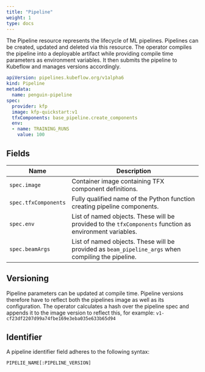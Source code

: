 ```yaml
---
title: "Pipeline"
weight: 1
type: docs
---
```


The Pipeline resource represents the lifecycle of ML pipelines.
Pipelines can be created, updated and deleted via this resource.
The operator compiles the pipeline into a deployable artifact while providing compile time parameters as environment variables.
It then submits the pipeline to Kubeflow and manages versions accordingly.

```yaml
apiVersion: pipelines.kubeflow.org/v1alpha6
kind: Pipeline
metadata:
  name: penguin-pipeline
spec:
  provider: kfp
  image: kfp-quickstart:v1
  tfxComponents: base_pipeline.create_components
  env:
  - name: TRAINING_RUNS
    value: 100
```

## Fields

| Name                 | Description                                                                                             |
| -------------------- | ------------------------------------------------------------------------------------------------------- |
| `spec.image`         | Container image containing TFX component definitions.                                                   |
| `spec.tfxComponents` | Fully qualified name of the Python function creating pipeline components.                               |
| `spec.env`           | List of named objects. These will be provided to the `tfxComponents` function as environment variables. |
| `spec.beamArgs`      | List of named objects. These will be provided as `beam_pipeline_args` when compiling the pipeline.      |

## Versioning

Pipeline parameters can be updated at compile time. Pipeline versions therefore have to reflect both the pipelines image as well as its configuration. The operator calculates a hash over the pipeline spec and appends it to the image version to reflect this, for example: `v1-cf23df2207d99a74fbe169e3eba035e633b65d94`

## Identifier

A pipeline identifier field adheres to the following syntax:

`PIPELIE_NAME[:PIPELINE_VERSION]`
